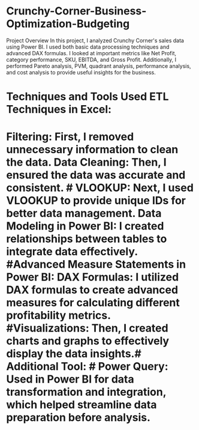 # Crunchy-Corner-Business-Optimization-Budgeting
Project Overview
In this project, I analyzed Crunchy Corner's sales data using Power BI. I used both basic data processing techniques and advanced DAX formulas. I looked at important metrics like Net Profit, category performance, SKU, EBITDA, and Gross Profit. Additionally, I performed Pareto analysis, PVM, quadrant analysis, performance analysis, and cost analysis to provide useful insights for the business.

# Techniques and Tools Used ETL Techniques in Excel:
# Filtering: First, I removed unnecessary information to clean the data. Data Cleaning: Then, I ensured the data was accurate and consistent. # VLOOKUP: Next, I used VLOOKUP to provide unique IDs for better data management. Data Modeling in Power BI: I created relationships between tables to integrate data effectively. #Advanced Measure Statements in Power BI: DAX Formulas: I utilized DAX formulas to create advanced measures for calculating different profitability metrics. #Visualizations: Then, I created charts and graphs to effectively display the data insights.# Additional Tool: # Power Query: Used in Power BI for data transformation and integration, which helped streamline data preparation before analysis. 

